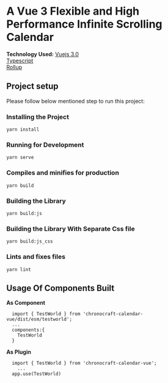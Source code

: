 # A Vue 3 Flexible and High Performance Infinite Scrolling Calendar

**Technology Used:**
[Vuejs 3.0](https://github.com/vuejs/vue-next)\
[Typescript](https://github.com/microsoft/TypeScript)\
[Rollup](https://github.com/rollup/rollup)

## Project setup
Please follow below mentioned step to run this project:

### Installing the Project
```
yarn install
```

### Running for Development
```
yarn serve
```

### Compiles and minifies for production
```
yarn build
```

### Building the Library
```
yarn build:js
```

### Building the Library With Separate Css file
```
yarn build:js_css
```

### Lints and fixes files
```
yarn lint
```


## Usage Of Components Built
**As Component**
```
  import { TestWorld } from 'chronocraft-calendar-vue/dist/esm/testworld';
  ...
  components:{
    TestWorld
  }
```

**As Plugin**
```
  import { TestWorld } from 'chronocraft-calendar-vue';
    ...
  app.use(TestWorld)
```
